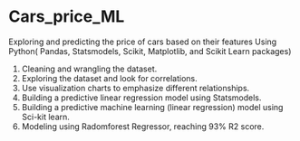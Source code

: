 # Cars_price_ML
Exploring and predicting the price of cars based on their features 
Using Python( Pandas, Statsmodels, Scikit, Matplotlib, and Scikit Learn packages)
1. Cleaning and wrangling the dataset.  
2. Exploring the dataset and look for correlations.  
3. Use visualization charts to emphasize different relationships.
4. Building a predictive linear regression model using Statsmodels.
5. Building a predictive machine learning (linear regression) model using Sci-kit learn.
6. Modeling using Radomforest Regressor, reaching 93% R2 score.
